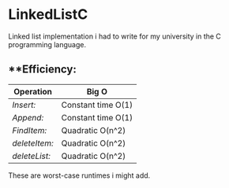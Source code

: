 # LinkedListC
Linked list implementation i had to write for my university
in the C programming language.

## **Efficiency:
| **Operation** | **Big O** |
|----|----|
| *Insert:*     | Constant time O(1)|
| *Append:*     | Constant time O(1)|
| *FindItem:*     | Quadratic O(n^2)|
| *deleteItem:*     | Quadratic O(n^2)|
| *deleteList:*     | Quadratic O(n^2)|
These are worst-case runtimes i might add.

